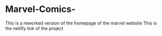 # Marvel-Comics-
This is a reworked version of the homepage of the marvel website
This is the netlify link of the project 
